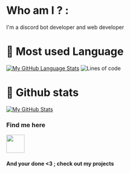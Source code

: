 # Who am I ? :
I'm a discord bot developer and web developer
# 🦠 Most used Language
[![My GitHub Language Stats](https://github-readme-stats.vercel.app/api/top-langs/?username=YounesHr&langs_count=5&theme=tokyonight)]()
![Lines of code](https://img.shields.io/badge/From%20Hello%20World%20I%27ve%20Written-1.8%20million%20lines%20of%20code-blue)
# 🦠 Github stats
[![My GitHub Stats](https://github-readme-stats.vercel.app/api/?username=YounesHr&count_private=true&theme=tokyonight&showicons=true)]()


### Find me here
  <a href="https://twitter.com/Younes_Hr1">
    <img src="https://cdn.miki.bot/github/velddev/twitter.png" width="48"></img>
  </a>


#### And your done <3 ; check out my projects
